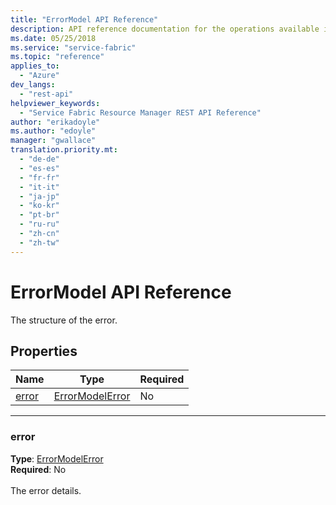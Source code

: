 ```yaml
---
title: "ErrorModel API Reference"
description: API reference documentation for the operations available in the ErrorModel REST API.
ms.date: 05/25/2018
ms.service: "service-fabric"
ms.topic: "reference"
applies_to: 
  - "Azure"
dev_langs: 
  - "rest-api"
helpviewer_keywords: 
  - "Service Fabric Resource Manager REST API Reference"
author: "erikadoyle"
ms.author: "edoyle"
manager: "gwallace"
translation.priority.mt: 
  - "de-de"
  - "es-es"
  - "fr-fr"
  - "it-it"
  - "ja-jp"
  - "ko-kr"
  - "pt-br"
  - "ru-ru"
  - "zh-cn"
  - "zh-tw"
---
```

# ErrorModel API Reference

The structure of the error.

## Properties
| Name | Type | Required |
| --- | --- | --- |
| [error](#error) | [ErrorModelError](sfrp-2017-07-01-preview-model-errormodelerror.md) | No |

____
### error
__Type__: [ErrorModelError](sfrp-2017-07-01-preview-model-errormodelerror.md) <br/>
__Required__: No<br/>
<br/>
The error details.
